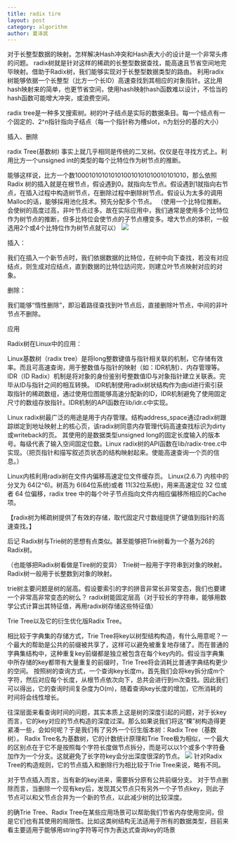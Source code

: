 ```yaml
---
title: radix tire
layout: post
category: algorithm
author: 夏泽民
---
```

对于长整型数据的映射。怎样解决Hash冲突和Hash表大小的设计是一个非常头疼的问题。
radix树就是针对这样的稀疏的长整型数据查找，能高速且节省空间地完毕映射。借助于Radix树，我们能够实现对于长整型数据类型的路由。
利用radix树能够依据一个长整型（比方一个长ID）高速查找到其相应的对象指针。这比用hash映射来的简单，也更节省空间，使用hash映射hash函数难以设计，不恰当的hash函数可能增大冲突，或浪费空间。

radix tree是一种多叉搜索树。树的叶子结点是实际的数据条目。每一个结点有一个固定的、2^n指针指向子结点（每一个指针称为槽slot，n为划分的基的大小）
<!-- more -->
插入、删除 

radix Tree(基数树) 事实上就几乎相同是传统的二叉树。仅仅是在寻找方式上。利用比方一个unsigned int的类型的每个比特位作为树节点的推断。

能够这样说，比方一个数1000101010101010010101010010101010，那么依照Radix 树的插入就是在根节点，假设遇到0。就指向左节点。假设遇到1就指向右节点，在插入过程中构造树节点，在删除过程中删除树节点。假设认为太多的调用Malloc的话，能够採用池化技术。预先分配多个节点。
（使用一个比特位推断。会使树的高度过高，非叶节点过多。故在实际应用中，我们通常是使用多个比特位作为树节点的推断，但多比特位会使节点的子节点槽变多。增大节点的体积，一般选用2个或4个比特位作为树节点就可以）
<img src="{{site.url}}{{site.baseurl}}/img/radixtire.png"/>

插入：

我们在插入一个新节点时，我们依据数据的比特位，在树中向下查找，若没有对应结点，则生成对应结点，直到数据的比特位訪问完，则建立叶节点映射对应的对象。

删除：

我们能够“惰性删除”，即沿着路径查找到叶节点后，直接删除叶节点，中间的非叶节点不删除。


应用

Radix树在Linux中的应用：

Linux基数树（radix tree）是将long整数键值与指针相关联的机制，它存储有效率。而且可高速查询，用于整数值与指针的映射（如：IDR机制）、内存管理等。
IDR（ID Radix）机制是将对象的身份鉴别号整数值ID与对象指针建立关联表。完毕从ID与指针之间的相互转换。
IDR机制使用radix树状结构作为由id进行索引获取指针的稀疏数组，通过使用位图能够高速分配新的ID，IDR机制避免了使用固定尺寸的数组存放指针。IDR机制的API函数在lib/idr.c中实现。


Linux radix树最广泛的用途是用于内存管理。结构address_space通过radix树跟踪绑定到地址映射上的核心页，该radix树同意内存管理代码高速查找标识为dirty或writeback的页。
其使用的是数据类型unsigned long的固定长度输入的版本号。每级代表了输入空间固定位数。Linux radix树的API函数在lib/radix-tree.c中实现。（把页指针和描写叙述页状态的结构映射起来。使能高速查询一个页的信息。）

Linux内核利用radix树在文件内偏移高速定位文件缓存页。 
Linux(2.6.7) 内核中的分叉为 64(2^6)。树高为 6(64位系统)或者 11(32位系统)，用来高速定位 32 位或者 64 位偏移，radix tree 中的每个叶子节点指向文件内相应偏移所相应的Cache项。

【radix树为稀疏树提供了有效的存储，取代固定尺寸数组提供了键值到指针的高速查找。】 


后记
Radix树与Trie树的思想有点类似。甚至能够把Trie树看为一个基为26的Radix树。

（也能够把Radix树看做是Tire树的变异）
Trie树一般用于字符串到对象的映射。Radix树一般用于长整数到对象的映射。


trie树主要问题是树的层高。假设要索引的字的拼音非常长非常变态，我们也要建一个非常高非常变态的树么？
radix树能固定层高（对于较长的字符串，能够用数学公式计算出其特征值，再用radix树存储这些特征值）

Trie Tree以及它的衍生优化版Radix Tree。

相比较于字典集的存储方式，Trie Tree将key以树型结构构造，有什么用意呢？一个最大的帮助是公共的前缀被共享了，这样可以避免被重复地存储了。而在普通的字典集结构中，这种重复key前缀都是独立被包含在每个key内的。假设当字典集中所存储的key都带有大量重复的前缀时，Trie Tree将会消耗比普通字典结构更少的空间。
按照树的查询方式，一个查询key长度m，首先我们会将key拆分成m个字符，然后对应每个长度，从根节点依次向下，总共会进行到m次查找。因此我们可以得出，它的查询时间复杂度为O(m)，随着查询key长度的增加，它所消耗的时间将会线性增长。

往深层面来看查询时间的问题，其实本质上这是树的深度引起的问题，对于长key而言，它的key对应的节点构造的深度过深。那么如果说我们将这“棵”树构造得更紧凑一些，会如何呢？于是我们有了另外一个衍生版本树：Radix Tree（基数树）。
Radix Tree名为基数树，它的计数统计原理和Trie Tree极为相似，一个最大的区别点在于它不是按照每个字符长度做节点拆分，而是可以以1个或多个字符叠加作为一个分支。这就避免了长字符key会分出深度很深的节点。
	<img src="{{site.url}}{{site.baseurl}}/img/radixtire_alpha.jpg"/>
针对Radix Tree的构造规则，它的节点插入和删除行为相比较于Trie Tree来说，略有不同。

对于节点插入而言，当有新的key进来，需要拆分原有公共前缀分支。
对于节点删除而言，当删除一个现有key后，发现其父节点只有另外一个子节点key，则此子节点可以和父节点合并为一个新的节点，以此减少树的比较深度。

的确Trie Tree、Radix Tree在某些应用场景可以帮助我们节省内存使用空间，但是它们也有其使用的局限性。比如这类树结构无法适用于所有的数据类型，目前来看主要适用于能够用string字符等可作为表达式查询key的场景